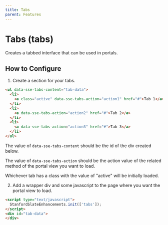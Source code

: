 ```yaml
---
title: Tabs
parent: Features
---
```


# Tabs (tabs)
Creates a tabbed interface that can be used in portals.

## How to Configure
1. Create a section for your tabs.

```html
<ul data-sse-tabs-content="tab-data">
  <li>
    <a class="active" data-sse-tabs-action="action1" href="#">Tab 1</a>
  </li>
  <li>
    <a data-sse-tabs-action="action2" href="#">Tab 2</a>
  </li>
  <li>
    <a data-sse-tabs-action="action3" href="#">Tab 3</a>
  </li>
</ul>
```

The value of `data-sse-tabs-content` should be the id of the div created below.

The value of `data-sse-tabs-action` should be the action value of the related method of the portal view you want to load.

Whichever tab has a class with the value of "active" will be initially loaded. 

2. Add a wrapper div and some javascript to the page where you want the portal view to load.

```html
<script type="text/javascript">
  StanfordSlateEnhancements.init(['tabs']);
</script>
<div id="tab-data">
</div>
```
